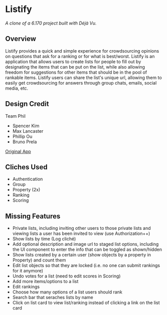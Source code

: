# Listify

*A clone of a 6.170 project built with Déjà Vu.*

## Overview
Listify provides a quick and simple experience for crowdsourcing opinions on questions that ask for a ranking or for what is best/worst. Listify is an application that allows users to create lists for people to fill out by designating the items that can be put on the list, while also allowing freedom for suggestions for other items that should be in the pool of rankable items. Listify users can share the list's unique url, allowing them to easily get crowdsourcing for answers through group chats, emails, social media, etc.

## Design Credit
Team Phil
- Spencer Kim
- Max Lancaster
- Phillip Ou
- Bruno Prela

[Original App](https://listify-team-phil.herokuapp.com/)

## Cliches Used
- Authentication
- Group
- Property (2x)
- Ranking
- Scoring

## Missing Features
- Private lists, including inviting other users to those private lists and viewing lists a user has been invited to view (use Authorization++)
- Show lists by time (Log cliché)
- Add optional description and image url to staged list options, including the UI component to enter the info that can be toggled as shown/hidden
- Show lists created by a certain user (show objects by a property in Property) and count them
- Edit list objects so that they are locked (i.e. no one can submit rankings for it anymore)
- Undo votes for a list (need to edit scores in Scoring)
- Add more items/options to a list
- Edit rankings
- Choose how many options of a list users should rank
- Search bar that seraches lists by name
- Click on list card to view list/ranking instead of clicking a link on the list card
